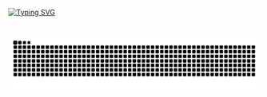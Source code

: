 <a href="https://git.io/typing-svg"><img src="https://readme-typing-svg.demolab.com?font=Silkscreen&size=50&duration=1500&pause=1000&center=true&multiline=true&width=900&height=200&lines=veud;A+passionate+hobbyist+dev;Languages%3A+C%23%2C+JS%2C+Python" alt="Typing SVG" /></a>
#
![snake gif](https://github.com/veudal/veudal/blob/output/github-contribution-grid-snake-dark.svg)
